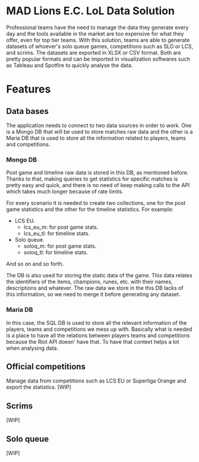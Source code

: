 # MAD Lions E.C. LoL Data Solution
Professional teams have the need to manage the data they generate every day and the tools available in the market are too expensive for what they offer, even for top tier teams. With this solution, teams are able to generate datasets of whoever's solo queue games, competitions such as SLO or LCS, and scrims. The datasets are exported in XLSX or CSV format. Both are pretty popular formats and can be imported in visualization softwares such as Tableau and Spotfire to quickly analyse the data.

# Features
## Data bases
The application needs to connect to two data sources in order to work. One is a Mongo DB that will be used to store matches raw data and the other is a Maria DB that is used to store all the information related to players, teams and competitions.

### Mongo DB
Post game and timeline raw data is stored in this DB, as mentioned before. Thanks to that, making queries to get statistics for specific matches is pretty easy and quick, and there is no need of keep making calls to the API which takes much longer because of rate limits.

For every scenario it is needed to create two collections, one for the post game statistics and the other for the timeline statistics. For example:
* LCS EU. 
  * lcs_eu_m: for post game stats.
  * lcs_eu_tl: for timeline stats.
* Solo queue.
  * soloq_m: for post game stats.
  * soloq_tl: for timeline stats.

And so on and so forth.

The DB is also used for storing the static data of the game. This data relates the identifiers of the items, champions, runes, etc. with their names, descriptions and whatever. The raw data we store in the this DB lacks of this information, so we need to merge it before generating any dataset.

### Maria DB
In this case, the SQL DB is used to store all the relevant information of the players, teams and competitions we mess up with. Basically what is needed is a place to have all the relations between players teams and competitions because the Riot API doesn' have that. To have that context helps a lot when analysing data.

## Official competitions
Manage data from competitions such as LCS EU or Superliga Orange and export the statistics. [WIP]


## Scrims
[WIP]

## Solo queue
[WIP]
